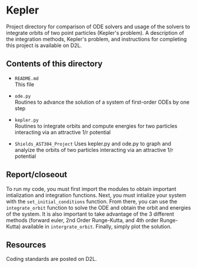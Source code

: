 Kepler
======

Project directory for comparison of ODE solvers and usage of the solvers to integrate orbits of two point particles (Kepler's problem). A description of the integration methods, Kepler's problem, and instructions for completing this project is available on D2L.

Contents of this directory
--------------------------

*  `README.md`  
This file

*  `ode.py`  
Routines to advance the solution of a system of first-order ODEs by one step

*  `kepler.py`  
Routines to integrate orbits and compute energies for two particles interacting 
via an attractive 1/r potential

* `Shields_AST304_Project`
Uses kepler.py and ode.py to graph and analyize the orbits of two particles interacting
via an attractive 1/r potential

Report/closeout
---------------

To run my code, you must first import the modules to obtain important intialization and integration functions.
Next, you must intialize your system with the `set_initial_conditions` function. From there, you can use the 
`integrate_orbit` function to solve the ODE and obtain the orbit and energies of the system. It is also important 
to take advantage of the 3 different methods (forward euler, 2nd Order Runge-Kutta, and 4th order Runge-Kutta)
available in `intergrate_orbit`. Finally, simply plot the solution.
   
Resources
---------
Coding standards are posted on D2L.
